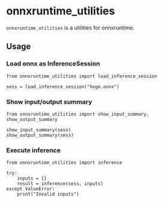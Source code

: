 # onnxruntime_utilities

`onnxruntime_utilities` is a utilities for onnxruntime. 

## Usage
### Load onnx as InferenceSession
```
from onnxruntime_utilities import load_inference_session

sess = load_inference_session("hoge.onnx")
```

### Show input/output summary
```
from onnxruntime_utilities import show_input_summary, show_output_summary

show_input_summary(sess)
show_output_summary(sess)
```

### Execute inference
```
from onnxruntime_utilities import inference

try:
    inputs = {}
    result = inference(sess, inputs)
except ValueError:
    print("Invalid inputs")
```
